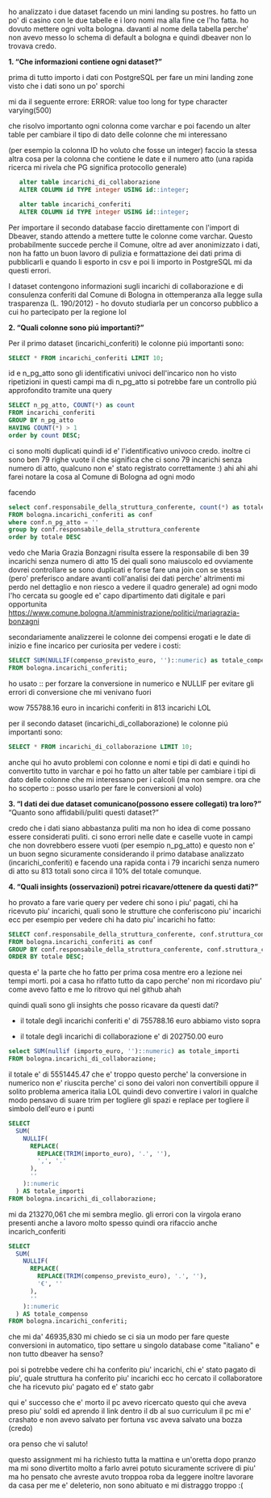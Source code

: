 ho analizzato i due dataset facendo un mini landing su postres. ho fatto un po' di casino con le due tabelle e i loro nomi ma alla fine ce l'ho fatta. ho dovuto mettere ogni volta bologna. davanti al nome della tabella perche' non avevo messo lo schema di default a bologna e quindi dbeaver non lo trovava credo.


**1. “Che informazioni contiene ogni dataset?”**

prima di tutto importo i dati con PostgreSQL per fare un mini landing zone visto che i dati sono un po' sporchi

mi da il seguente errore:
ERROR: value too long for type character varying(500)

che risolvo importanto ogni colonna come varchar 
e poi facendo un alter table per cambiare il tipo di dato delle colonne che mi interessano

(per esempio la colonna ID ho voluto che fosse un integer)
faccio la stessa altra cosa per la colonna che contiene le date e il numero atto (una rapida ricerca mi rivela che PG significa protocollo generale)


```sql 
   alter table incarichi_di_collaborazione 
   ALTER COLUMN id TYPE integer USING id::integer;

   alter table incarichi_conferiti 
   ALTER COLUMN id TYPE integer USING id::integer;
```

Per importare il secondo database faccio direttamente con l'import di Dbeaver, stando attendo a mettere tutte le colonne come varchar.
Questo probabilmente succede perche il Comune, oltre ad aver anonimizzato i dati, non ha fatto un buon lavoro di pulizia e formattazione dei dati prima di pubblicarli e quando li esporto in csv e poi li importo in PostgreSQL mi da questi errori.

I dataset contengono informazioni sugli incarichi di collaborazione e di consulenza conferiti dal Comune di Bologna in ottemperanza alla legge sulla trasparenza (L. 190/2012) - ho dovuto studiarla per un concorso pubblico a cui ho partecipato per la regione lol

**2. “Quali colonne sono piú importanti?”**

Per il primo dataset (incarichi_conferiti) le colonne piú importanti sono:

```sql
SELECT * FROM incarichi_conferiti LIMIT 10;
```

id e n_pg_atto sono gli identificativi univoci dell'incarico
non ho visto ripetizioni in questi campi ma di n_pg_atto si potrebbe fare un controllo piú approfondito tramite una query

```sql 
SELECT n_pg_atto, COUNT(*) as count
FROM incarichi_conferiti
GROUP BY n_pg_atto
HAVING COUNT(*) > 1
order by count DESC;
```
ci sono molti duplicati quindi id e' l'identificativo univoco credo.
inoltre ci sono ben 79 righe vuote il che significa che ci sono 79 incarichi senza numero di atto, qualcuno non e' stato registrato correttamente :) ahi ahi ahi
farei notare la cosa al Comune di Bologna ad ogni modo

facendo
```sql
select conf.responsabile_della_struttura_conferente, count(*) as totale
FROM bologna.incarichi_conferiti as conf
where conf.n_pg_atto = ''
group by conf.responsabile_della_struttura_conferente 
order by totale DESC
```

vedo che Maria Grazia Bonzagni risulta essere la responsabile di ben 39 incarichi senza numero di atto 15 dei quali sono maiuscolo ed ovviamente dovrei controllare se sono duplicati e forse fare una join con se stessa (pero' preferisco andare avanti coll'analisi dei dati perche' altrimenti mi perdo nel dettaglio e non riesco a vedere il quadro generale) ad ogni modo l'ho cercata su google ed e' capo dipartimento dati digitale e pari opportunita
https://www.comune.bologna.it/amministrazione/politici/mariagrazia-bonzagni

secondariamente analizzerei le colonne dei compensi erogati e le date di inizio e fine incarico per curiosita
per vedere i costi:

```sql
SELECT SUM(NULLIF(compenso_previsto_euro, '')::numeric) as totale_compenso
FROM bologna.incarichi_conferiti;
```   

ho usato :: per forzare la conversione in numerico e NULLIF per evitare gli errori di conversione che mi venivano fuori

wow 755788.16 euro in incarichi conferiti in 813 incarichi LOL

per il secondo dataset (incarichi_di_collaborazione) le colonne piú importanti sono:

```sql
SELECT * FROM incarichi_di_collaborazione LIMIT 10;
```   

anche qui ho avuto problemi con colonne e nomi e tipi di dati e quindi ho convertito tutto in varchar e poi ho fatto un alter table per cambiare i tipi di dato delle colonne che mi interessano per i calcoli (ma non sempre. ora che ho scoperto ::  posso usarlo per fare le conversioni al volo)


**3. “I dati dei due dataset comunicano(possono essere collegati) tra loro?”**
“Quanto sono affidabili/puliti questi dataset?”


credo che i dati siano abbastanza puliti ma non ho idea di come possano essere considerati puliti. ci sono errori nelle date e caselle vuote in campi che non dovrebbero essere vuoti (per esempio n_pg_atto) e questo non e' un buon segno sicuramente
considerando il primo database analizzato (incarichi_conferiti) e facendo una rapida conta i 79 incarichi senza numero di atto su 813 totali sono circa il 10% del totale comunque.

**4. “Quali insights (osservazioni) potrei ricavare/ottenere da questi dati?”**

ho provato a fare varie query per vedere chi sono i piu' pagati, chi ha ricevuto piu' incarichi, quali sono le strutture che conferiscono piu' incarichi ecc
per esempio per vedere chi ha dato piu' incarichi ho fatto:

```sql
SELECT conf.responsabile_della_struttura_conferente, conf.struttura_conferente, COUNT(conf.responsabile_della_struttura_conferente) as totale
FROM bologna.incarichi_conferiti as conf
GROUP BY conf.responsabile_della_struttura_conferente, conf.struttura_conferente 
ORDER BY totale DESC;
```   
questa e' la parte che ho fatto per prima cosa mentre ero a lezione nei tempi morti.
poi a casa ho rifatto tutto da capo perche' non mi ricordavo piu' come avevo fatto e me lo ritrovo qui nel github ahah

quindi quali sono gli insights che posso ricavare da questi dati?
- il totale degli incarichi conferiti e' di 755788.16 euro abbiamo visto sopra

- il totale degli incarichi di collaborazione e' di 202750.00 euro

```sql
select SUM(nullif (importo_euro, '')::numeric) as totale_importi
FROM bologna.incarichi_di_collaborazione;
```
il totale e' di 5551445.47 che e' troppo
questo perche' la conversione in numerico non e' riuscita perche' ci sono dei valori non convertibili oppure il solito problema america italia LOL
quindi devo convertire i valori in qualche modo
pensavo di suare trim per togliere gli spazi e replace per togliere il simbolo dell'euro e i punti 

```sql
SELECT 
  SUM(
    NULLIF(
      REPLACE(
        REPLACE(TRIM(importo_euro), '.', ''), 
        ',', '.'
      ), 
      ''
    )::numeric
  ) AS totale_importi
FROM bologna.incarichi_di_collaborazione;
```
mi da 213270,061 che mi sembra meglio. gli errori con la virgola erano presenti anche a lavoro molto spesso 
quindi ora rifaccio anche incarich_conferiti

```sql
SELECT 
  SUM(
    NULLIF(
      REPLACE(
        REPLACE(TRIM(compenso_previsto_euro), '.', ''), 
        '€', ''
      ), 
      ''
    )::numeric
  ) AS totale_compenso
FROM bologna.incarichi_conferiti;
```

che mi da' 46935,830
mi chiedo se ci sia un modo per fare queste conversioni in automatico, tipo settare u singolo database come "italiano" e non tutto dbeaver
ha senso?

poi si potrebbe vedere chi ha conferito piu' incarichi, chi e' stato pagato di piu', quale struttura ha conferito piu' incarichi ecc
ho cercato il collaboratore che ha ricevuto piu' pagato ed e' stato gabr

qui e' successo che e' morto il pc
avevo ricercato questo qui che aveva preso piu' soldi ed aprendo il link dentro il db al suo curriculum il pc mi e' crashato
e non avevo salvato
per fortuna vsc aveva salvato una bozza (credo)

ora penso che vi saluto!

questo assignment mi ha richiesto tutta la mattina e un'oretta dopo pranzo ma mi sono divertito molto a farlo
avrei potuto sicuramente scrivere di piu' ma ho pensato che avreste avuto troppoa roba da leggere
inoltre lavorare da casa per me e' deleterio, non sono abituato e mi distraggo troppo :(

 

